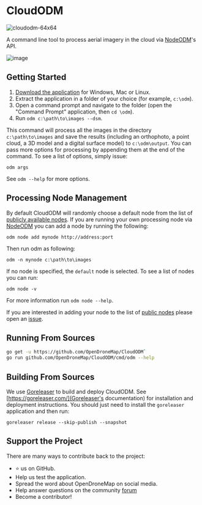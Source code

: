 # CloudODM

![cloudodm-64x64](https://user-images.githubusercontent.com/1951843/51078515-02348000-1684-11e9-8f96-ed056b0cbe98.png)

A command line tool to process aerial imagery in the cloud via [NodeODM](https://github.com/OpenDroneMap/NodeODM)'s API.

![image](https://user-images.githubusercontent.com/1951843/51078579-3492ad00-1685-11e9-9fcd-0beda36ad56b.png)

## Getting Started

1. [Download the application](https://github.com/OpenDroneMap/CloudODM/releases) for Windows, Mac or Linux.
2. Extract the application in a folder of your choice (for example, `c:\odm`).
3. Open a command prompt and navigate to the folder (open the "Command Prompt" application, then `cd \odm`).
4. Run `odm c:\path\to\images --dsm`.

This command will process all the images in the directory `c:\path\to\images` and save the results (including an orthophoto, a point cloud, a 3D model and a digital surface model) to `c:\odm\output`. You can pass more options for processing by appending them at the end of the command. To see a list of options, simply issue:

`odm args`

See `odm --help` for more options.

## Processing Node Management

By default CloudODM will randomly choose a default node from the list of [publicly available nodes](https://github.com/OpenDroneMap/CloudODM/blob/master/public_nodes.json). If you are running your own processing node via [NodeODM](https://github.com/OpenDroneMap/NodeODM) you can add a node by running the following:

`odm node add mynode http://address:port`

Then run odm as following:

`odm -n mynode c:\path\to\images`

If no node is specified, the `default` node is selected. To see a list of nodes you can run:

`odm node -v`

For more information run `odm node --help`.

If you are interested in adding your node to the list of [public nodes](https://github.com/OpenDroneMap/CloudODM/blob/master/public_nodes.json) please open an [issue](https://github.com/OpenDroneMap/CloudODM/issues).

## Running From Sources

```bash
go get -u https://github.com/OpenDroneMap/CloudODM`
go run github.com/OpenDroneMap/CloudODM/cmd/odm --help
```

## Building From Sources

We use [Goreleaser](https://goreleaser.com/) to build and deploy CloudODM. See [https://goreleaser.com/](Goreleaser's documentation) for installation and deployment instructions. You should just need to install the `goreleaser` application and then run:

`goreleaser release --skip-publish --snapshot`

## Support the Project

There are many ways to contribute back to the project:

 - ⭐️ us on GitHub.
 - Help us test the application.
 - Spread the word about OpenDroneMap on social media.
 - Help answer questions on the community [forum](https://community.opendronemap.org)
 - Become a contributor!




